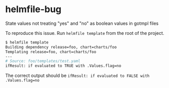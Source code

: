 # helmfile-bug

State values not treating "yes" and "no" as boolean values in gotmpl files

To reproduce this issue. Run `helmfile template` from the root of the project.

```bash
$ helmfile template
Building dependency release=foo, chart=charts/foo
Templating release=foo, chart=charts/foo
---
# Source: foo/templates/test.yaml
ifResult: if evaluated to TRUE with .Values.flag=no
```

The correct output should be `ifResult: if evaluated to FALSE with .Values.flag=no`

